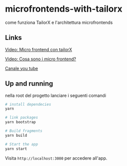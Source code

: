 # microfrontends-with-tailorx
come funziona TailorX e l'architettura microfrontends

## Links
[Video: Micro frontend con tailorX](https://www.youtube.com/channel/UCTrF-dm6AYJhZox3ramKaXQ?view_as=subscriber)

[Video: Cosa sono i micro frontend?](https://www.youtube.com/channel/UCTrF-dm6AYJhZox3ramKaXQ?view_as=subscriber)

[Canale you tube](http://dcomedevelopers.it/)

## Up and running
nella root del progetto lanciare i seguenti comandi
```sh
# install dependecies
yarn 

# link packages 
yarn bootstrap

# Build fragments
yarn build

# Start the app
yarn start
```
Visita `http://localhost:3000` per accedere all'app.
